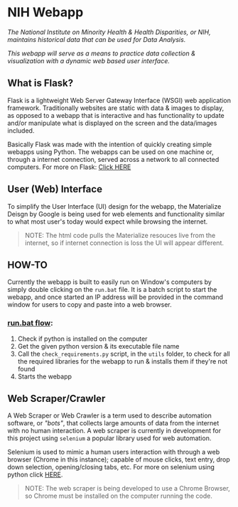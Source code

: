 # NIH Webapp
_The National Institute on Minority Health & Health Disparities, or NIH, maintains historical data that can be used for Data Analysis._

_This webapp will serve as a means to practice data collection & visualization with a dynamic web based user interface._

## What is Flask?
Flask is a lightweight Web Server Gateway Interface (WSGI) web application framework. Traditionally websites are static with data & images to display, as opposed to a webapp that is interactive and has functionality to update and/or manipulate what is displayed on the screen and the data/images included. 

Basically Flask was made with the intention of quickly creating simple webapps using Python. The webapps can be used on one machine or, through a internet connection, served across a network to all connected computers. For more on Flask: [Click HERE](https://flask.palletsprojects.com/en/stable/#)

## User (Web) Interface
To simplify the User Interface (UI) design for the webapp, the Materialize Deisgn by Google is being used for web elements and 
functionality similar to what most user's today would expect while 
browsing the internet.

> NOTE: The html code pulls the Materialize resouces live from the internet, so if internet connection is loss the UI will appear different.

## HOW-TO
Currently the webapp is built to easily run on Window's computers by simply double clicking on the `run.bat` file. It is a batch script to start the webapp, and once started an IP address will be provided in the command window for users to copy and paste into a 
web browser.

### <U>run.bat flow</u>:
1. Check if python is installed on the computer
2. Get the given python version & its executable file name
3. Call the `check_requirements.py` script, in the `utils` folder, to check for all the required libraries for the webapp to run & installs them if they're not found
4. Starts the webapp 

## Web Scraper/Crawler
A Web Scraper or Web Crawler is a term used to describe automation software, or _"bots"_, that collects large amounts of data from the internet with no human interaction. A web scraper is currently in 
development for this project using `selenium` a popular library used for web automation. 

Selenium is used to mimic a human users interaction with through a web browser (Chrome in this instance); capable of mouse clicks, text entry, drop down selection, opening/closing tabs, etc. For more on selenium using python click [HERE](https://selenium-python.readthedocs.io/).

> NOTE: The web scraper is being developed to use a Chrome Browser, so Chrome must be installed on the computer running the code.